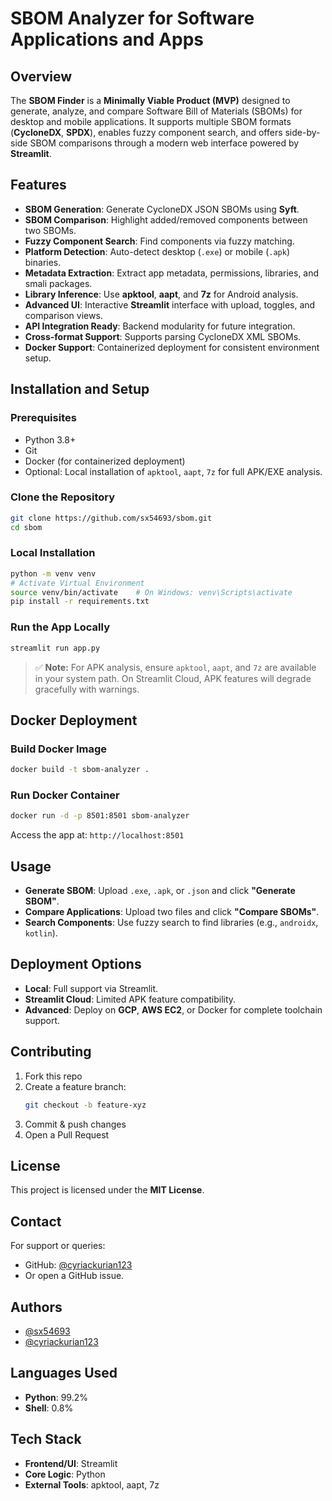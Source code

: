 
# SBOM Analyzer for Software Applications and Apps

## Overview
The **SBOM Finder** is a **Minimally Viable Product (MVP)** designed to generate, analyze, and compare Software Bill of Materials (SBOMs) for desktop and mobile applications. It supports multiple SBOM formats (**CycloneDX**, **SPDX**), enables fuzzy component search, and offers side-by-side SBOM comparisons through a modern web interface powered by **Streamlit**.

## Features
- **SBOM Generation**: Generate CycloneDX JSON SBOMs using **Syft**.
- **SBOM Comparison**: Highlight added/removed components between two SBOMs.
- **Fuzzy Component Search**: Find components via fuzzy matching.
- **Platform Detection**: Auto-detect desktop (`.exe`) or mobile (`.apk`) binaries.
- **Metadata Extraction**: Extract app metadata, permissions, libraries, and smali packages.
- **Library Inference**: Use **apktool**, **aapt**, and **7z** for Android analysis.
- **Advanced UI**: Interactive **Streamlit** interface with upload, toggles, and comparison views.
- **API Integration Ready**: Backend modularity for future integration.
- **Cross-format Support**: Supports parsing CycloneDX XML SBOMs.
- **Docker Support**: Containerized deployment for consistent environment setup.

## Installation and Setup

### Prerequisites
- Python 3.8+
- Git
- Docker (for containerized deployment)
- Optional: Local installation of `apktool`, `aapt`, `7z` for full APK/EXE analysis.

### Clone the Repository
```bash
git clone https://github.com/sx54693/sbom.git
cd sbom
```

### Local Installation
```bash
python -m venv venv
# Activate Virtual Environment
source venv/bin/activate    # On Windows: venv\Scripts\activate
pip install -r requirements.txt
```

### Run the App Locally
```bash
streamlit run app.py
```

> ✅ **Note:** For APK analysis, ensure `apktool`, `aapt`, and `7z` are available in your system path. On Streamlit Cloud, APK features will degrade gracefully with warnings.

## Docker Deployment

### Build Docker Image
```bash
docker build -t sbom-analyzer .
```

### Run Docker Container
```bash
docker run -d -p 8501:8501 sbom-analyzer
```

Access the app at: `http://localhost:8501`

## Usage
- **Generate SBOM**: Upload `.exe`, `.apk`, or `.json` and click **"Generate SBOM"**.
- **Compare Applications**: Upload two files and click **"Compare SBOMs"**.
- **Search Components**: Use fuzzy search to find libraries (e.g., `androidx`, `kotlin`).

## Deployment Options
- **Local**: Full support via Streamlit.
- **Streamlit Cloud**: Limited APK feature compatibility.
- **Advanced**: Deploy on **GCP**, **AWS EC2**, or Docker for complete toolchain support.

## Contributing
1. Fork this repo
2. Create a feature branch:
   ```bash
   git checkout -b feature-xyz
   ```
3. Commit & push changes
4. Open a Pull Request

## License
This project is licensed under the **MIT License**.

## Contact
For support or queries:
- GitHub: [@cyriackurian123](https://github.com/cyriackurian123)  
- Or open a GitHub issue.

## Authors
- [@sx54693](https://github.com/sx54693)
- [@cyriackurian123](https://github.com/cyriackurian123)

## Languages Used
- **Python**: 99.2%
- **Shell**: 0.8%

## Tech Stack
- **Frontend/UI**: Streamlit
- **Core Logic**: Python
- **External Tools**: apktool, aapt, 7z

